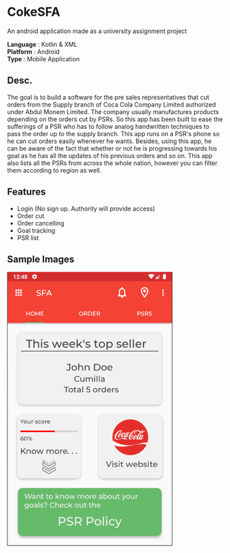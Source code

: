 
# CokeSFA


An android application made as a university assignment project

**Language** : Kotlin & XML  
**Platform** : Android  
**Type** : Mobile Application  



## Desc. 

The goal is to build a software for the pre sales representatives that cut orders from the Supply branch of Coca Cola Company Limited authorized under Abdul Monem Limited. The company usually manufactures products depending on the orders cut by PSRs. So this app has been built to ease the sufferings of a PSR who has to follow analog handwritten techniques to pass the order up to the supply branch. This app runs on a PSR's phone so he can cut orders easily whenever he wants. Besides, using this app, he can be aware of the fact that whether or not he is progressing towards his goal as he has all the updates of his previous orders and so on. This app also lists all the PSRs from across the whole nation, however you can filter them according to region as well.


## Features

* Login (No sign up. Authority will provide access)
* Order cut
* Order cancelling
* Goal tracking
* PSR list



## Sample Images
<img src="ss1.PNG" alt="No Image">